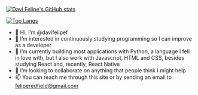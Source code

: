 [![Davi Felipe's GitHub stats](https://github-readme-stats.vercel.app/api?username=davifelipef&show_icons=true&theme=transparent)](https://github.com/davifelipef/github-readme-stats) 

[![Top Langs](https://github-readme-stats.vercel.app/api/top-langs/?username=davifelipef)](https://github.com/davifelipef/github-readme-stats)

- 👋 Hi, I’m @davifelipef
- 👀 I’m interested in continuously studying 
programming so I can improve as a developer
- 🌱 I’m currently building most applications 
with Python, a language I fell in love with, 
but I also work with Javascript, HTML and CSS, 
besides studying React and, recently, React Native
- 💞️ I’m looking to collaborate on anything 
that people think I might help
- 📫 You can reach me through this site or by
sending an email to feliperedfield@gmail.com 

<!---
davifelipef/davifelipef is a ✨ special ✨ repository because its `README.md` (this file) appears on your GitHub profile.
You can click the Preview link to take a look at your changes.
--->

